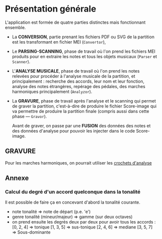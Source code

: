 # Présentation générale

L'application est formée de quatre parties distinctes mais fonctionnant ensemble.

* La **CONVERSION**, partie prenant les fichiers PDF ou SVG de la partition est les transformant en fichier MEI (`Convertor`),
* Le **PARSING-SCANNING**, phase de travail où l'on prend les fichiers MEI produits pour en extraire les notes et tous les objets musicaux (`Parser` et `Scanner`).
* L'**ANALYSE MUSICALE**, phase de travail où l'on prend les notes relevées pour procéder à l'analyse musicale de la partition, et principalement : recherche des accords, leur nom et leur fonction, analyse des notes étrangères, repérage des pédales, des marches harmoniques principalement (`Analyzor`).
* La **GRAVURE**, phase de travail après l'analyse et le scanning qui permet de graver la partition, c'est-à-dire de produire le fichier Score-image qui va permettre de produire la partition finale (compris aussi dans cette phase — `Gravor`).

  Avant de graver, on passe par une **FUSION** des données des notes et des données d'analyse pour pouvoir les injecter dans le code Score-image.


## GRAVURE

Pour les marches harmoniques, on pourrait utiliser les [crochets d'analyse](https://lilypond.org/doc/v2.24/Documentation/notation/outside-the-staff#analysis-brackets)

## Annexe

### Calcul du degré d'un accord quelconque dans la tonalité

Il est possible de faire ça en concevant d'abord la tonalité courante.

* note tonalité => note de départ (p.e. 'e')
* genre tonalité (mineur/majeur) => gamme (sur deux octaves)
* on prend ensuite les degrés deux par deux pour avoir tous les accords :
  [0, 2, 4] => tonique
  [1, 3, 5] => sus-tonique
  [2, 4, 6] => mediane
  [3, 5, 7] => Sous-dominante
